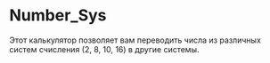 # Number_Sys
Этот калькулятор позволяет вам переводить числа из различных систем счисления (2, 8, 10, 16) в другие системы.
